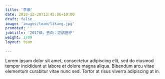 ```yaml
---
title: '李康'
date: 2018-12-20T13:45:06+10:00
draft: false
image: 'images/team/likang.jpg'
promoted: ''
jobtitle: '2017级，去向：迈瑞医疗'
weight: 1709
layout: team

---
```


Lorem ipsum dolor sit amet, consectetur adipiscing elit, sed do eiusmod tempor incididunt ut labore et dolore magna aliqua. Bibendum arcu vitae elementum curabitur vitae nunc sed. Tortor at risus viverra adipiscing at in.
